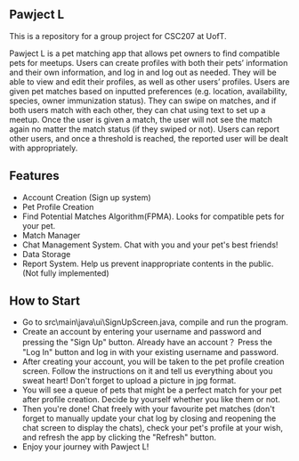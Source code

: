 ## Pawject L

This is a repository for a group project for CSC207 at UofT. 

Pawject L is a pet matching app that allows pet owners to find compatible pets for meetups. Users can
create profiles with both their pets’ information and their own information, and log in and log out
as needed. They will be able to view and edit their profiles, as well as other users’ profiles.
Users are given pet matches based on inputted preferences (e.g. location, availability, species,
owner immunization status). They can swipe on matches, and if both users match with each
other, they can chat using text to set up a meetup. Once the user is given a match, the user will
not see the match again no matter the match status (if they swiped or not). Users can report
other users, and once a threshold is reached, the reported user will be dealt with appropriately.

## Features
-  Account Creation (Sign up system)
-  Pet Profile Creation 
-  Find Potential Matches Algorithm(FPMA). Looks for compatible pets for your pet.
-  Match Manager
-  Chat Management System. Chat with you and your pet's best friends!
-  Data Storage
-  Report System. Help us prevent inappropriate contents in the public. (Not fully implemented)

## How to Start
- Go to src\main\java\ui\SignUpScreen.java, compile and run the program.
- Create an account by entering your username and password and pressing the "Sign Up" button. Already have an account？ Press the "Log In" button and log in with your existing username and password.
- After creating your account, you will be taken to the pet profile creation screen. Follow the instructions on it and tell us everything about you sweat heart! Don't forget to upload a picture in jpg format.
- You will see a queue of pets that might be a perfect match for your pet after profile creation. Decide by yourself whether you like them or not.
- Then you're done! Chat freely with your favourite pet matches (don't forget to manually update your chat log by closing and reopening the chat screen to display the chats), check your pet's profile at your wish, and refresh the app by clicking the "Refresh" button.
- Enjoy your journey with Pawject L!
